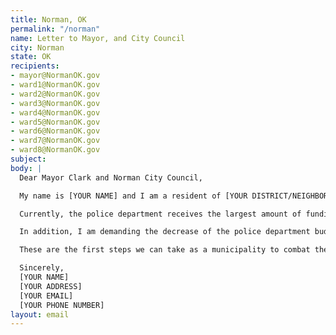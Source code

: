 ```yaml
---
title: Norman, OK
permalink: "/norman"
name: Letter to Mayor, and City Council
city: Norman
state: OK
recipients:
- mayor@NormanOK.gov
- ward1@NormanOK.gov
- ward2@NormanOK.gov
- ward3@NormanOK.gov
- ward4@NormanOK.gov
- ward5@NormanOK.gov
- ward6@NormanOK.gov
- ward7@NormanOK.gov
- ward8@NormanOK.gov
subject: 
body: |
  Dear Mayor Clark and Norman City Council,

  My name is [YOUR NAME] and I am a resident of [YOUR DISTRICT/NEIGHBORHOOD]. I am emailing today to stand against institutional inequity and racism endemic to our country. I believe that this begins with changes in our own community. With the current unrest evoked by police brutality and the killings of George Floyd and Breonna Taylor, I am demanding the divestment of funds from the police department and reallocation to programs that actively strengthen our community, especially Black and other minority communities.

  Currently, the police department receives the largest amount of funding from the City of Norman’s General Fund, totaling $22,350,569 or 27% of total General Fund expenditures. Out of the 251 police personnel, 177 are represented by the Fraternal Order of Police (FOP) union, who have continuously stood for policies that hurt communities of color and backed police who have murdered countless Black victims. I am calling for Norman to cut ties with this union, beginning with the firing of Jacob McDonough, the police officer responsible for the use of KKK imagery in emails to the department this past May. Article 34 of the City’s contract with the FOP protects officers like McDonough from facing the consequences of their disgraceful and racist actions.

  In addition, I am demanding the decrease of the police department budget and reallocation of these funds towards food security programs, educational opportunities, arts programs, community centers, and mental health resources--many of which currently operate on a meager and uncertain budget, and all of which more effectively promote a safe and equitable community than policing. While $22.3 million was allocated to the police department this year alone, the community development fund (which includes programs that support social services, affordable housing, and anti-poverty initiatives) only received $5,342,871. Instead of having police officers respond to emergencies such as domestic violence/sexual assault, homelessness, or mental health (all cases in which the police have far too often abused their power), there must be a shift to specialized response teams like healthcare workers and social workers who have been specifically trained to respond to these situations. These measures would have prevented the death of Norman resident Marconia Kesse, a Black mentally-ill homeless man taunted and arrested by Officers Kyle Canaan and Daniel Brown, who died in jail two hours after his arrest. Other cities (e.g., Dallas) across the country are beginning to implement this policy with positive results.

  These are the first steps we can take as a municipality to combat the racially unjust systems in our country and state and work towards a safe and equitable society. I believe this is our responsibility to step up and demonstrate that Norman holds no tolerance for racism at any level. I urge you to stand with me in our efforts to be better.

  Sincerely,
  [YOUR NAME]
  [YOUR ADDRESS]
  [YOUR EMAIL]
  [YOUR PHONE NUMBER]
layout: email
---
```


